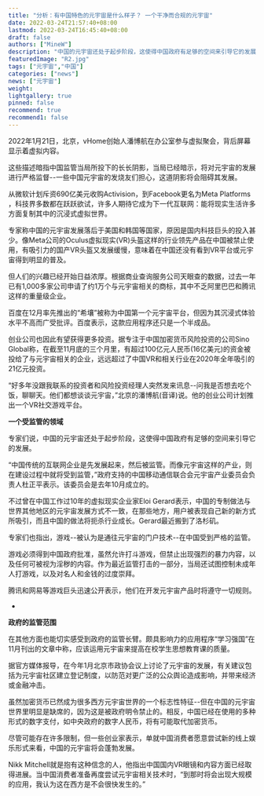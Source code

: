 ```yaml
---
title: "分析：有中国特色的元宇宙是什么样子？ 一个干净而合规的元宇宙"
date: 2022-03-24T21:57:40+08:00
lastmod: 2022-03-24T16:45:40+08:00
draft: false
authors: ["MineW"]
description: "中国的元宇宙还处于起步阶段，这使得中国政府有足够的空间来引导它的发展。"
featuredImage: "R2.jpg"
tags: ["元宇宙","中国"]
categories: ["news"]
news: ["元宇宙"]
weight: 
lightgallery: true
pinned: false
recommend: true
recommend1: false
---
```




2022年1月21日，北京，vHome创始人潘博航在办公室参与虚拟聚会，背后屏幕显示着虚拟内容。

这些描述暗指中国监管当局所投下的长长阴影，当局已经暗示，将对元宇宙的发展进行严格监督--一些中国元宇宙的发烧友们担心，这道阴影将会阻碍其发展。

从微软计划斥资690亿美元收购Activision，到Facebook更名为Meta Platforms ，科技界多数都在跃跃欲试，许多人期待它成为下一代互联网：能将现实生活许多方面复制其中的沉浸式虚拟世界。

专家称中国的元宇宙发展落后于美国和韩国等国家，原因是国内科技巨头的投入甚少。像Meta公司的Oculus虚拟现实(VR)头盔这样的行业领先产品在中国被禁止使用，有吸引力的国产VR头盔又发展缓慢，意味着在中国还没有看到VR平台或元宇宙得到明显的普及。

但人们的兴趣已经开始日益浓厚。根据商业查询服务公司天眼查的数据，过去一年已有1,000多家公司申请了约1万个与元宇宙相关的商标，其中不乏阿里巴巴和腾讯这样的重量级企业。

百度在12月率先推出的“希壤”被称为中国第一个元宇宙平台，但因为其沉浸式体验水平不高而广受批评。百度表示，这款应用程序还只是一个半成品。

创业公司也因此有望获得更多投资。据专注于中国加密货币风险投资的公司Sino Global称，在截至11月底的三个月里，有超过100亿元人民币(16亿美元)的资金被投给了与元宇宙相关的企业，远远超过了中国VR和相关行业在2020年全年吸引的21亿元投资。

“好多年没跟我联系的投资者和风险投资经理人突然发来讯息--问我是否想去吃个饭，聊聊天。他们都想谈谈元宇宙，”北京的潘博航(音译)说。他的创业公司计划推出一个VR社交游戏平台。

**一个受监管的领域**

专家们说，中国的元宇宙还处于起步阶段，这使得中国政府有足够的空间来引导它的发展。

“中国传统的互联网企业是先发展起来，然后被监管。而像元宇宙这样的产业，则在建设过程中就将受到监管，”政府支持的中国移动通信联合会元宇宙产业委员会负责人杜正平表示。该委员会是去年10月成立的。

不过曾在中国工作过10年的虚拟现实企业家Eloi Gerard表示，中国的专制做法与世界其他地区的元宇宙发展方式不一致，在那些地方，用户被表现自己新的新方式所吸引，而且中国的做法将扼杀行业成长。Gerard最近搬到了洛杉矶。

专家们也指出，游戏--被认为是通往元宇宙的门户技术--在中国受到严格的监管。

游戏必须得到中国政府批准，虽然允许打斗游戏，但禁止出现强烈的暴力内容，以及任何可被视为淫秽的内容。作为最近监管打击的一部分，当局还试图控制未成年人打游戏，以及对名人和金钱的过度崇拜。

腾讯和网易等游戏巨头迅速公开表示，他们在开发元宇宙产品时将遵守一切规则。

-

**政府的监管范围**

在其他方面也能切实感受到政府的监管长臂。颇具影响力的应用程序“学习强国”在11月刊出的文章中称，应该运用元宇宙来提高在校学生思想教育课的质量。

据官方媒体报导，在今年1月北京市政协会议上讨论了元宇宙的发展，有关建议包括为元宇宙社区建立登记制度，以防范对更广泛的公众舆论造成影响，并带来经济或金融冲击。

虽然加密货币已然成为很多西方元宇宙世界的一个标志性特征--但在中国的元宇宙世界里明显是缺席的，因为这是被政府明令禁止的。相反，中国已经在使用的多种形式的数字支付，如中央政府的数字人民币，将有可能取代加密货币。

尽管可能存在许多限制，但一些创业家表示，单就中国消费者愿意尝试新的线上娱乐形式来看，中国的元宇宙将会蓬勃发展。

Nikk Mitchell就是抱有这种信念的人，他指出中国国内VR眼镜和内容方面已经取得进展。当中国消费者准备再度尝试元宇宙相关技术时，“到那时将会出现大规模的应用，我认为这在西方是不会很快发生的。”

